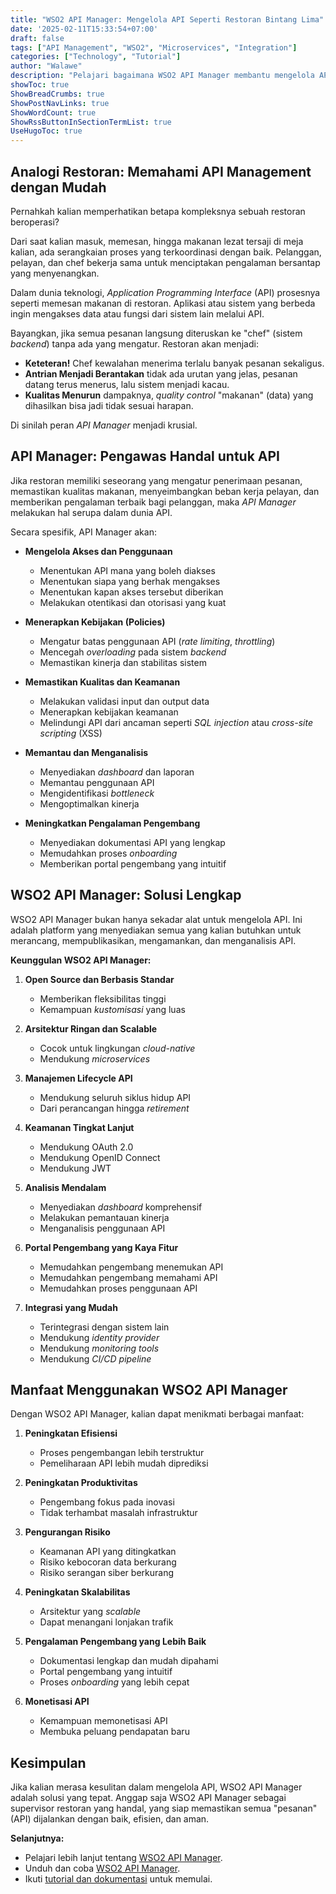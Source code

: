 ```yaml
---
title: "WSO2 API Manager: Mengelola API Seperti Restoran Bintang Lima"
date: '2025-02-11T15:33:54+07:00'
draft: false
tags: ["API Management", "WSO2", "Microservices", "Integration"]
categories: ["Technology", "Tutorial"]
author: "Walawe"
description: "Pelajari bagaimana WSO2 API Manager membantu mengelola API seperti seorang supervisor restoran yang handal, memastikan efisiensi, kualitas, dan pengalaman yang baik bagi pengguna API."
showToc: true
ShowBreadCrumbs: true
ShowPostNavLinks: true
ShowWordCount: true
ShowRssButtonInSectionTermList: true
UseHugoToc: true
---
```


## Analogi Restoran: Memahami API Management dengan Mudah

Pernahkah kalian memperhatikan betapa kompleksnya sebuah restoran beroperasi?

Dari saat kalian masuk, memesan, hingga makanan lezat tersaji di meja kalian, ada serangkaian proses yang terkoordinasi dengan baik. Pelanggan, pelayan, dan chef bekerja sama untuk menciptakan pengalaman bersantap yang menyenangkan.

Dalam dunia teknologi, *Application Programming Interface* (API) prosesnya seperti memesan makanan di restoran. Aplikasi atau sistem yang berbeda ingin mengakses data atau fungsi dari sistem lain melalui API.

Bayangkan, jika semua pesanan langsung diteruskan ke "chef" (sistem *backend*) tanpa ada yang mengatur. Restoran akan menjadi:

* **Keteteran!** Chef kewalahan menerima terlalu banyak pesanan sekaligus.
* **Antrian Menjadi Berantakan** tidak ada urutan yang jelas, pesanan datang terus menerus, lalu sistem menjadi kacau.
* **Kualitas Menurun** dampaknya, *quality control* "makanan" (data) yang dihasilkan bisa jadi tidak sesuai harapan.

Di sinilah peran *API Manager* menjadi krusial.

## API Manager: Pengawas Handal untuk API

Jika restoran memiliki seseorang yang mengatur penerimaan pesanan, memastikan kualitas makanan, menyeimbangkan beban kerja pelayan, dan memberikan pengalaman terbaik bagi pelanggan, maka *API Manager* melakukan hal serupa dalam dunia API.

Secara spesifik, API Manager akan:

* **Mengelola Akses dan Penggunaan**
  - Menentukan API mana yang boleh diakses
  - Menentukan siapa yang berhak mengakses
  - Menentukan kapan akses tersebut diberikan
  - Melakukan otentikasi dan otorisasi yang kuat

* **Menerapkan Kebijakan (Policies)**
  - Mengatur batas penggunaan API (*rate limiting*, *throttling*)
  - Mencegah *overloading* pada sistem *backend*
  - Memastikan kinerja dan stabilitas sistem

* **Memastikan Kualitas dan Keamanan**
  - Melakukan validasi input dan output data
  - Menerapkan kebijakan keamanan
  - Melindungi API dari ancaman seperti *SQL injection* atau *cross-site scripting* (XSS)

* **Memantau dan Menganalisis**
  - Menyediakan *dashboard* dan laporan
  - Memantau penggunaan API
  - Mengidentifikasi *bottleneck*
  - Mengoptimalkan kinerja

* **Meningkatkan Pengalaman Pengembang**
  - Menyediakan dokumentasi API yang lengkap
  - Memudahkan proses *onboarding*
  - Memberikan portal pengembang yang intuitif

## WSO2 API Manager: Solusi Lengkap

WSO2 API Manager bukan hanya sekadar alat untuk mengelola API. Ini adalah platform yang menyediakan semua yang kalian butuhkan untuk merancang, mempublikasikan, mengamankan, dan menganalisis API.

**Keunggulan WSO2 API Manager:**

1. **Open Source dan Berbasis Standar**
   - Memberikan fleksibilitas tinggi
   - Kemampuan *kustomisasi* yang luas

2. **Arsitektur Ringan dan Scalable**
   - Cocok untuk lingkungan *cloud-native*
   - Mendukung *microservices*

3. **Manajemen Lifecycle API**
   - Mendukung seluruh siklus hidup API
   - Dari perancangan hingga *retirement*

4. **Keamanan Tingkat Lanjut**
   - Mendukung OAuth 2.0
   - Mendukung OpenID Connect
   - Mendukung JWT

5. **Analisis Mendalam**
   - Menyediakan *dashboard* komprehensif
   - Melakukan pemantauan kinerja
   - Menganalisis penggunaan API

6. **Portal Pengembang yang Kaya Fitur**
   - Memudahkan pengembang menemukan API
   - Memudahkan pengembang memahami API
   - Memudahkan proses penggunaan API

7. **Integrasi yang Mudah**
   - Terintegrasi dengan sistem lain
   - Mendukung *identity provider*
   - Mendukung *monitoring tools*
   - Mendukung *CI/CD pipeline*

## Manfaat Menggunakan WSO2 API Manager

Dengan WSO2 API Manager, kalian dapat menikmati berbagai manfaat:

1. **Peningkatan Efisiensi**
   - Proses pengembangan lebih terstruktur
   - Pemeliharaan API lebih mudah diprediksi

2. **Peningkatan Produktivitas**
   - Pengembang fokus pada inovasi
   - Tidak terhambat masalah infrastruktur

3. **Pengurangan Risiko**
   - Keamanan API yang ditingkatkan
   - Risiko kebocoran data berkurang
   - Risiko serangan siber berkurang

4. **Peningkatan Skalabilitas**
   - Arsitektur yang *scalable*
   - Dapat menangani lonjakan trafik

5. **Pengalaman Pengembang yang Lebih Baik**
   - Dokumentasi lengkap dan mudah dipahami
   - Portal pengembang yang intuitif
   - Proses *onboarding* yang lebih cepat

6. **Monetisasi API**
   - Kemampuan memonetisasi API
   - Membuka peluang pendapatan baru

## Kesimpulan

Jika kalian merasa kesulitan dalam mengelola API, WSO2 API Manager adalah solusi yang tepat. Anggap saja WSO2 API Manager sebagai supervisor restoran yang handal, yang siap memastikan semua "pesanan" (API) dijalankan dengan baik, efisien, dan aman.

**Selanjutnya:**

*   Pelajari lebih lanjut tentang [WSO2 API Manager](https://wso2.com/api-management/).
*   Unduh dan coba [WSO2 API Manager](https://wso2.com/api-management/open-source/).
*   Ikuti [tutorial dan dokumentasi](https://apim.docs.wso2.com/) untuk memulai.
